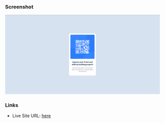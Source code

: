 ### Screenshot

![](./screenshot.png)

### Links

- Live Site URL: [here](https://ils01.github.io/frontendmentor-io/projects/newbie/QR%20code%20component/index.html)

```

```
